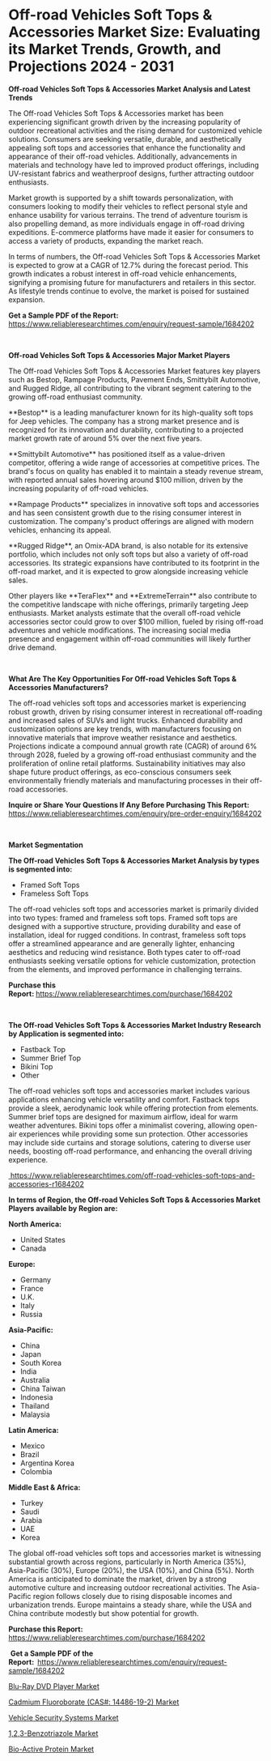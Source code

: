 <p><h1>Off-road Vehicles Soft Tops & Accessories Market Size: Evaluating its Market Trends, Growth, and Projections 2024 - 2031</h1></p><p><strong>Off-road Vehicles Soft Tops & Accessories Market Analysis and Latest Trends</strong></p>
<p><p>The Off-road Vehicles Soft Tops & Accessories market has been experiencing significant growth driven by the increasing popularity of outdoor recreational activities and the rising demand for customized vehicle solutions. Consumers are seeking versatile, durable, and aesthetically appealing soft tops and accessories that enhance the functionality and appearance of their off-road vehicles. Additionally, advancements in materials and technology have led to improved product offerings, including UV-resistant fabrics and weatherproof designs, further attracting outdoor enthusiasts.</p><p>Market growth is supported by a shift towards personalization, with consumers looking to modify their vehicles to reflect personal style and enhance usability for various terrains. The trend of adventure tourism is also propelling demand, as more individuals engage in off-road driving expeditions. E-commerce platforms have made it easier for consumers to access a variety of products, expanding the market reach.</p><p>In terms of numbers, the Off-road Vehicles Soft Tops & Accessories Market is expected to grow at a CAGR of 12.7% during the forecast period. This growth indicates a robust interest in off-road vehicle enhancements, signifying a promising future for manufacturers and retailers in this sector. As lifestyle trends continue to evolve, the market is poised for sustained expansion.</p></p>
<p><strong>Get a Sample PDF of the Report:&nbsp;</strong> <a href="https://www.reliableresearchtimes.com/enquiry/request-sample/1684202?utm_campaign=1572&utm_medium=2&utm_source=Github&utm_content=ia&utm_term=15102024&utm_id=off-road-vehicles-soft-tops-accessories">https://www.reliableresearchtimes.com/enquiry/request-sample/1684202</a></p>
<p>&nbsp;</p>
<p><strong>Off-road Vehicles Soft Tops & Accessories Major Market Players</strong></p>
<p><p>The Off-road Vehicles Soft Tops & Accessories Market features key players such as Bestop, Rampage Products, Pavement Ends, Smittybilt Automotive, and Rugged Ridge, all contributing to the vibrant segment catering to the growing off-road enthusiast community.</p><p>**Bestop** is a leading manufacturer known for its high-quality soft tops for Jeep vehicles. The company has a strong market presence and is recognized for its innovation and durability, contributing to a projected market growth rate of around 5% over the next five years.</p><p>**Smittybilt Automotive** has positioned itself as a value-driven competitor, offering a wide range of accessories at competitive prices. The brand's focus on quality has enabled it to maintain a steady revenue stream, with reported annual sales hovering around $100 million, driven by the increasing popularity of off-road vehicles.</p><p>**Rampage Products** specializes in innovative soft tops and accessories and has seen consistent growth due to the rising consumer interest in customization. The company's product offerings are aligned with modern vehicles, enhancing its appeal. </p><p>**Rugged Ridge**, an Omix-ADA brand, is also notable for its extensive portfolio, which includes not only soft tops but also a variety of off-road accessories. Its strategic expansions have contributed to its footprint in the off-road market, and it is expected to grow alongside increasing vehicle sales.</p><p>Other players like **TeraFlex** and **ExtremeTerrain** also contribute to the competitive landscape with niche offerings, primarily targeting Jeep enthusiasts. Market analysts estimate that the overall off-road vehicle accessories sector could grow to over $100 million, fueled by rising off-road adventures and vehicle modifications. The increasing social media presence and engagement within off-road communities will likely further drive demand.</p></p>
<p>&nbsp;</p>
<p><strong>What Are The Key Opportunities For Off-road Vehicles Soft Tops & Accessories Manufacturers?</strong></p>
<p><p>The off-road vehicles soft tops and accessories market is experiencing robust growth, driven by rising consumer interest in recreational off-roading and increased sales of SUVs and light trucks. Enhanced durability and customization options are key trends, with manufacturers focusing on innovative materials that improve weather resistance and aesthetics. Projections indicate a compound annual growth rate (CAGR) of around 6% through 2028, fueled by a growing off-road enthusiast community and the proliferation of online retail platforms. Sustainability initiatives may also shape future product offerings, as eco-conscious consumers seek environmentally friendly materials and manufacturing processes in their off-road accessories.</p></p>
<p><strong>Inquire or Share Your Questions If Any Before Purchasing This Report:</strong> <a href="https://www.reliableresearchtimes.com/enquiry/pre-order-enquiry/1684202?utm_campaign=1572&utm_medium=2&utm_source=Github&utm_content=ia&utm_term=15102024&utm_id=off-road-vehicles-soft-tops-accessories">https://www.reliableresearchtimes.com/enquiry/pre-order-enquiry/1684202</a></p>
<p>&nbsp;</p>
<p><strong>Market Segmentation</strong></p>
<p><strong>The Off-road Vehicles Soft Tops & Accessories Market Analysis by types is segmented into:</strong></p>
<p><ul><li>Framed Soft Tops</li><li>Frameless Soft Tops</li></ul></p>
<p><p>The off-road vehicles soft tops and accessories market is primarily divided into two types: framed and frameless soft tops. Framed soft tops are designed with a supportive structure, providing durability and ease of installation, ideal for rugged conditions. In contrast, frameless soft tops offer a streamlined appearance and are generally lighter, enhancing aesthetics and reducing wind resistance. Both types cater to off-road enthusiasts seeking versatile options for vehicle customization, protection from the elements, and improved performance in challenging terrains.</p></p>
<p><strong>Purchase this Report:&nbsp;</strong><a href="https://www.reliableresearchtimes.com/purchase/1684202?utm_campaign=1572&utm_medium=2&utm_source=Github&utm_content=ia&utm_term=15102024&utm_id=off-road-vehicles-soft-tops-accessories">https://www.reliableresearchtimes.com/purchase/1684202</a></p>
<p>&nbsp;</p>
<p><strong>The Off-road Vehicles Soft Tops & Accessories Market Industry Research by Application is segmented into:</strong></p>
<p><ul><li>Fastback Top</li><li>Summer Brief Top</li><li>Bikini Top</li><li>Other</li></ul></p>
<p><p>The off-road vehicles soft tops and accessories market includes various applications enhancing vehicle versatility and comfort. Fastback tops provide a sleek, aerodynamic look while offering protection from elements. Summer brief tops are designed for maximum airflow, ideal for warm weather adventures. Bikini tops offer a minimalist covering, allowing open-air experiences while providing some sun protection. Other accessories may include side curtains and storage solutions, catering to diverse user needs, boosting off-road performance, and enhancing the overall driving experience.</p></p>
<p><a href="https://www.reliableresearchtimes.com/off-road-vehicles-soft-tops-and-accessories-r1684202?utm_campaign=1572&utm_medium=2&utm_source=Github&utm_content=ia&utm_term=15102024&utm_id=off-road-vehicles-soft-tops-accessories">&nbsp;https://www.reliableresearchtimes.com/off-road-vehicles-soft-tops-and-accessories-r1684202</a></p>
<p><strong>In terms of Region, the Off-road Vehicles Soft Tops & Accessories Market Players available by Region are:</strong></p>
<p>
    <p> <strong> North America: </strong>
        <ul>
            <li>United States</li>
            <li>Canada</li>
        </ul>
        </p> 
    <p> <strong> Europe: </strong>
        <ul>
            <li>Germany</li>
            <li>France</li>
            <li>U.K.</li>
            <li>Italy</li>
            <li>Russia</li>
        </ul>
        </p> 
    <p> <strong> Asia-Pacific: </strong>
        <ul>
            <li>China</li>
            <li>Japan</li>
            <li>South Korea</li>
            <li>India</li>
            <li>Australia</li>
            <li>China Taiwan</li>
            <li>Indonesia</li>
            <li>Thailand</li>
            <li>Malaysia</li>
        </ul>
        </p> 
    <p> <strong> Latin America: </strong>
        <ul>
            <li>Mexico</li>
            <li>Brazil</li>
            <li>Argentina Korea</li>
            <li>Colombia</li>
        </ul>
        </p> 
    <p> <strong> Middle East & Africa: </strong>
        <ul>
            <li>Turkey</li>
            <li>Saudi</li>
            <li>Arabia</li>
            <li>UAE</li>
            <li>Korea</li>
        </ul>
    </p>
    </p>
<p><p>The global off-road vehicles soft tops and accessories market is witnessing substantial growth across regions, particularly in North America (35%), Asia-Pacific (30%), Europe (20%), the USA (10%), and China (5%). North America is anticipated to dominate the market, driven by a strong automotive culture and increasing outdoor recreational activities. The Asia-Pacific region follows closely due to rising disposable incomes and urbanization trends. Europe maintains a steady share, while the USA and China contribute modestly but show potential for growth.</p></p>
<p><strong>Purchase this Report: </strong><a href="https://www.reliableresearchtimes.com/purchase/1684202?utm_campaign=1572&utm_medium=2&utm_source=Github&utm_content=ia&utm_term=15102024&utm_id=off-road-vehicles-soft-tops-accessories">https://www.reliableresearchtimes.com/purchase/1684202</a></p>
<p>&nbsp;<strong>Get a Sample PDF of the Report:&nbsp;&nbsp;</strong><a href="https://www.reliableresearchtimes.com/enquiry/request-sample/1684202?utm_campaign=1572&utm_medium=2&utm_source=Github&utm_content=ia&utm_term=15102024&utm_id=off-road-vehicles-soft-tops-accessories">https://www.reliableresearchtimes.com/enquiry/request-sample/1684202</a></p>
<p><strong></strong></p>
<p><p><a href="https://www.linkedin.com/pulse/blu-ray-dvd-player-value-chain-analysis-from-raw-materials-8a6xf?trk=public_post_embed_feed-article-content&utm_campaign=1572&utm_medium=2&utm_source=Github&utm_content=ia&utm_term=15102024&utm_id=off-road-vehicles-soft-tops-accessories">Blu-Ray DVD Player Market</a></p><p><a href="https://github.com/mahnoor2003/Market-Research-Report-List-6/blob/main/cadmium-fluoroborate-cas-14486-19-2-market.md?utm_campaign=1572&utm_medium=2&utm_source=Github&utm_content=ia&utm_term=15102024&utm_id=off-road-vehicles-soft-tops-accessories">Cadmium Fluoroborate (CAS#: 14486-19-2) Market</a></p><p><a href="https://www.linkedin.com/pulse/vehicle-security-systems-market2024-2031-industry-insights-5gxsf?trk=public_post_embed_feed-article-content&utm_campaign=1572&utm_medium=2&utm_source=Github&utm_content=ia&utm_term=15102024&utm_id=off-road-vehicles-soft-tops-accessories">Vehicle Security Systems Market</a></p><p><a href="https://www.linkedin.com/pulse/market-leaders-laggards-global-123-benzotriazole-trends-forecast-egv3f?trk=public_post_embed_feed-article-content&utm_campaign=1572&utm_medium=2&utm_source=Github&utm_content=ia&utm_term=15102024&utm_id=off-road-vehicles-soft-tops-accessories">1,2,3-Benzotriazole Market</a></p><p><a href="https://www.linkedin.com/pulse/bio-active-protein-market-outlook-complete-industry-analysis-bimnf?trk=public_post_embed_feed-article-content&utm_campaign=1572&utm_medium=2&utm_source=Github&utm_content=ia&utm_term=15102024&utm_id=off-road-vehicles-soft-tops-accessories">Bio-Active Protein Market</a></p></p>